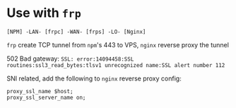 # Use with `frp`

`[NPM] -LAN- [frpc] -WAN- [frps] -LO- [Nginx]`

`frp` create TCP tunnel from `npm`'s 443 to VPS, `nginx` reverse proxy the tunnel

502 Bad gateway: `SSL: error:14094458:SSL routines:ssl3_read_bytes:tlsv1 unrecognized name:SSL alert number 112`

SNI related, add the following to `nginx` reverse proxy config:

```
proxy_ssl_name $host;
proxy_ssl_server_name on;
```
